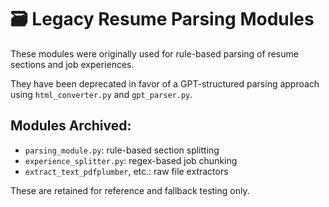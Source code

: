 # 🗃️ Legacy Resume Parsing Modules

These modules were originally used for rule-based parsing of resume sections and job experiences.

They have been deprecated in favor of a GPT-structured parsing approach using `html_converter.py` and `gpt_parser.py`.

## Modules Archived:

- `parsing_module.py`: rule-based section splitting
- `experience_splitter.py`: regex-based job chunking
- `extract_text_pdfplumber`, etc.: raw file extractors

These are retained for reference and fallback testing only.
